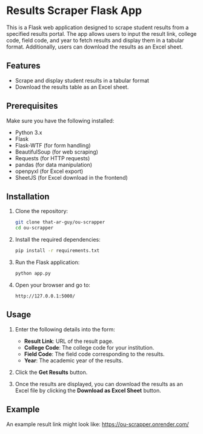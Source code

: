 # Results Scraper Flask App

This is a Flask web application designed to scrape student results from a specified results portal. The app allows users to input the result link, college code, field code, and year to fetch results and display them in a tabular format. Additionally, users can download the results as an Excel sheet.

## Features

- Scrape and display student results in a tabular format
- Download the results table as an Excel sheet.

## Prerequisites

Make sure you have the following installed:

- Python 3.x
- Flask
- Flask-WTF (for form handling)
- BeautifulSoup (for web scraping)
- Requests (for HTTP requests)
- pandas (for data manipulation)
- openpyxl (for Excel export)
- SheetJS (for Excel download in the frontend)

## Installation

1. Clone the repository:

    ```bash
    git clone that-ar-guy/ou-scrapper
    cd ou-scrapper
    ```

2. Install the required dependencies:

    ```bash
    pip install -r requirements.txt
    ```

3. Run the Flask application:

    ```bash
    python app.py
    ```

4. Open your browser and go to:

    ```
    http://127.0.0.1:5000/
    ```

## Usage

1. Enter the following details into the form:
   - **Result Link**: URL of the result page.
   - **College Code**: The college code for your institution.
   - **Field Code**: The field code corresponding to the results.
   - **Year**: The academic year of the results.

2. Click the **Get Results** button.


3. Once the results are displayed, you can download the results as an Excel file by clicking the **Download as Excel Sheet** button.

## Example

An example result link might look like: https://ou-scrapper.onrender.com/

